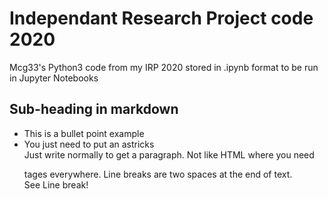 # Independant Research Project code 2020
Mcg33's Python3 code from my IRP 2020 stored in .ipynb format to be run in Jupyter Notebooks
## Sub-heading in markdown
* This is a bullet point example
* You just need to put an astricks  
Just write normally to get a paragraph.
Not like HTML where you need <p> tages everywhere.
Line breaks are two spaces at the end of text.  
See Line break!
